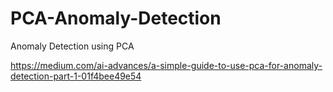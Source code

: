 # PCA-Anomaly-Detection
Anomaly Detection using PCA

https://medium.com/ai-advances/a-simple-guide-to-use-pca-for-anomaly-detection-part-1-01f4bee49e54
